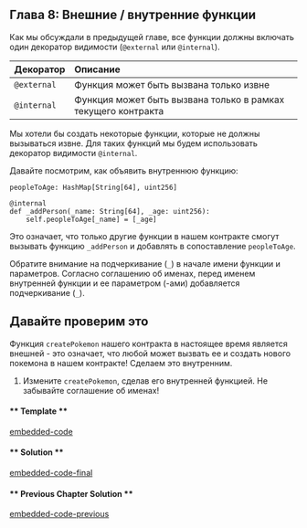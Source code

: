 <!-- Add translation for the following page: https://vyper.fun/#/1/external_internal_functions
Do NOT change the code below. The below code runs the code editor -->
## Глава 8: Внешние / внутренние функции
Как мы обсуждали в предыдущей главе, все функции должны включать один декоратор видимости (`@external` или `@internal`).

| Декоратор | Описание |
|-----------|:----------|
|`@external`| Функция может быть вызвана только извне|
|`@internal`| Функция может быть вызвана только в рамках текущего контракта|

Мы хотели бы создать некоторые функции, которые не должны вызываться извне.
Для таких функций мы будем использовать декоратор видимости `@internal`.

Давайте посмотрим, как объявить внутреннюю функцию:

```vyper
peopleToAge: HashMap[String[64], uint256]

@internal
def _addPerson(_name: String[64], _age: uint256):
    self.peopleToAge[_name] = [_age]
```

Это означает, что только другие функции в нашем контракте смогут вызывать функцию `_addPerson` и добавлять в сопоставление `peopleToAge`.

Обратите внимание на подчеркивание (`_`) в начале имени функции и параметров. Согласно соглашению об именах, перед именем внутренней функции и ее параметром (-ами) добавляется подчеркивание (`_`).

## Давайте проверим это

Функция `createPokemon` нашего контракта в настоящее время является внешней - это означает, что любой может вызвать ее и создать нового покемона в нашем контракте! Сделаем это внутренним.

1. Измените `createPokemon`, сделав его внутренней функцией. Не забывайте соглашение об именах!

<!-- tabs:start -->

#### ** Template **

[embedded-code](../assets/1/1.8-template-code.vy ':include :type=code embed-template')

#### ** Solution **

[embedded-code-final](../assets/1/1.8-finished-code.vy ':include :type=code embed-final')

#### ** Previous Chapter Solution **

[embedded-code-previous](../assets/1/1.7-finished-code.vy ':include :type=code embed-previous')

<!-- tabs:end -->
